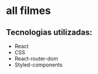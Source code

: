<H1>all filmes</H1>

<h2>Tecnologias utilizadas:</h2>
<ul>
    <li>React</li>
    <li>CSS</li>
    <li>React-router-dom</li>
    <li>Styled-components</li>
</ul>